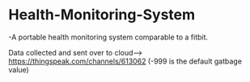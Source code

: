 # Health-Monitoring-System
-A portable health monitoring system comparable to a fitbit.

Data collected and sent over to cloud-->
https://thingspeak.com/channels/613062
(-999 is the default gatbage value)

